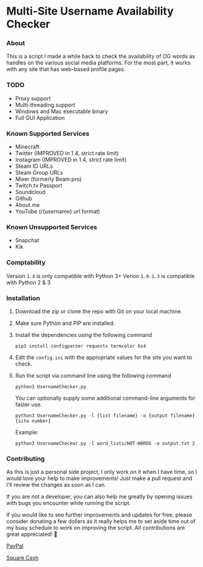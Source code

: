 # Multi-Site Username Availability Checker

### About
This is a script I made a while back to check the availability of OG words as handles on the various social media platforms. For the most part, it works with any site that has web-based profile pages.

### TODO
- Proxy support
- Multi-threading support
- Windows and Mac executable binary
- Full GUI Application

### Known Supported Services
- Minecraft
- Twitter (IMPROVED in 1.4, strict rate limit)
- Instagram (IMPROVED in 1.4, strict rate limit)
- Steam ID URLs
- Steam Group URLs
- Mixer (formerly Beam.pro)
- Twitch.tv Passport
- Soundcloud
- Github
- About.me
- YouTube (/{username} url format)

### Known Unsupported Services
- Snapchat
- Kik

### Comptability
Version `1.4` is only compatible with Python 3+
Verion `1.0-1.3` is compatible with Python 2 & 3

### Installation

1. Download the zip or clone the repo with Git on your local machine.

2. Make sure Python and PIP are installed.

3. Install the dependencies using the following command

    ```
    pip3 install configparser requests termcolor bs4
    ```

4. Edit the `config.ini` with the appropriate values for the site you want to check.

5. Run the script via command line using the following command

    ```
    python3 UsernameChecker.py
    ```

    You can optionally supply some additional command-line arguments for faster use.
    ```
    python3 UsernameChecker.py -l {list filename} -o {output filename} {site number}
    ```
    Example:
    ```
    python3 UsernameChecker.py -l word_lists/HOT-WORDS -o output.txt 2
    ```


### Contributing 
As this is just a personal side project, I only work on it when I have time, so I would love your help to make improvements! Just make a pull request and I'll review the changes as soon as I can. 

If you are not a developer, you can also help me greatly by opening issues with bugs you encounter while running the script.

If you would like to see further improvements and updates for free, please consider donating a few dollars as it really helps me to set aside time out of my busy schedule to work on improving the script. All contributions are great appreciated! 🙂

[PayPal](https://paypal.me/croc)

[Square Cash](https://cash.me/$croc)



